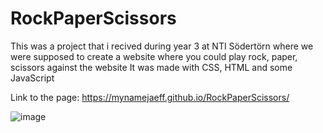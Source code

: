 # RockPaperScissors
This was a project that i recived during year 3 at NTI Södertörn where we were supposed to create a website where you could play rock, paper, scissors against the website
It was made with CSS, HTML and some JavaScript

Link to the page: https://mynamejaeff.github.io/RockPaperScissors/

![image](https://github.com/MyNameJaeff/RockPaperScissors/assets/90324303/f6094758-c40e-46e0-869b-2be567d2a830)
